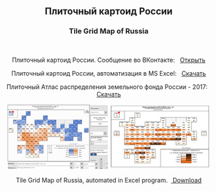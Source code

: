 <center> <h2>Плиточный картоид России</h2> <h3>Tile Grid Map of Russia </h3><br> 

  
Плиточный картоид России. Сообщение во ВКонтакте: &nbsp; <ins> <a href = "https://vk.com/politicalgeography?w=wall-145162562_690">Открыть</a></ins><br>

Плиточный картоид России, автоматизация в MS Excel: &nbsp; <ins> <a href = "Tile%20Grid%20Maps%20of%20Russia%20-%20Excel%20-%201.2.zip">Скачать</a></ins><br>

Плиточный Атлас распределения земельного фонда России - 2017: &nbsp; <ins> <a href = "Tile_Atlas_of_lands_of_Russia_2017.zip">Скачать</a></ins><br> 

<img src = "screen.jpg" alt = "screen">
<img src = "screen2.jpg" alt = "screen"><br>

Tile Grid Map of Russia, automated in Excel program. &nbsp;<ins> <a href = "Tile%20Grid%20Maps%20of%20Russia%20-%20Excel%20-%201.2.zip">Download</a></ins><br>


